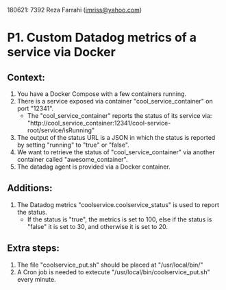 180621: 7392 Reza Farrahi (imriss@yahoo.com) 
# P1. Custom Datadog metrics of a service via Docker

## Context: 
1. You have a Docker Compose with a few containers running.
2. There is a service exposed via container "cool_service_container" on port "12341".
   - The "cool_service_container" reports the status of its service via: "http://cool_service_container:12341/cool-service-root/service/isRunning"
3. The output of the status URL is a JSON in which the status is reported by setting "running" to "true" or "false".
4. We want to retrieve the status of "cool_service_container" via another container called "awesome_container".
5. The datadag agent is provided via a Docker container.

## Additions:
1. The Datadog metrics "coolservice.coolservice_status" is used to report the status.
    - If the status is "true", the metrics is set to 100, else if the status is "false" it is set to 30, and otherwise it is set to 20.

## Extra steps:
1. The file "coolservice_put.sh" should be placed at "/usr/local/bin/"
2. A Cron job is needed to extecute "/usr/local/bin/coolservice_put.sh" every minute.
